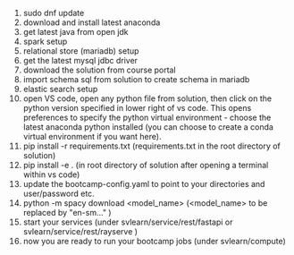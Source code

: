1. sudo dnf update
2. download and install latest anaconda
3. get latest java from open jdk
4. spark setup
5. relational store (mariadb) setup
6. get the latest mysql jdbc driver
7. download the solution from course portal
8. import schema sql from solution to create schema in mariadb
9. elastic search setup
10. open VS code, open any python file from solution, then click on the python version specified in lower right of vs code.  This opens preferences to specify the python virtual environment - choose the latest anaconda python installed (you can choose to create a conda virtual environment if you want here).
11. pip install -r requirements.txt (requirements.txt in the root directory of solution)
12. pip install -e . (in root directory of solution after opening a terminal within vs code)
13. update the bootcamp-config.yaml to point to your directories and user/password etc.
14. python -m spacy download <model_name> (<model_name> to be replaced by "en-sm..." )
15. start your services (under svlearn/service/rest/fastapi or svlearn/service/rest/rayserve )
16. now you are ready to run your bootcamp jobs (under svlearn/compute)